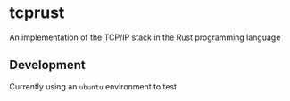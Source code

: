 # tcprust
An implementation of the TCP/IP stack in the Rust programming language

## Development
Currently using an `ubuntu` environment to test.

